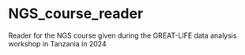# NGS_course_reader
Reader for the NGS course given during the GREAT-LIFE data analysis workshop in Tanzania in 2024
